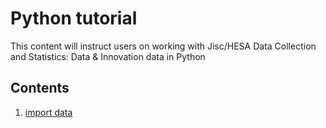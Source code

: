 # Python tutorial
This content will instruct users on working with Jisc/HESA Data Collection and Statistics: Data &amp; Innovation data in Python

## Contents
1) [import data](https://github.com/alexlastoriabutlerjisc/python-tutorial/blob/main/data/importdata.md)


